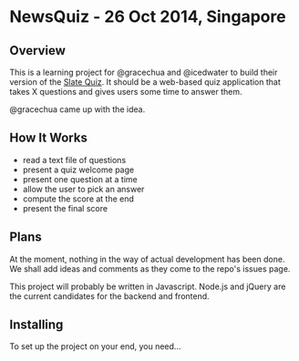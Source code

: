 # NewsQuiz - 26 Oct 2014, Singapore


## Overview

This is a learning project for @gracechua and @icedwater to build their version
of the [Slate Quiz][quiz]. It should be a web-based quiz application that takes
X questions and gives users some time to answer them.

@gracechua came up with the idea.

## How It Works

  * read a text file of questions
  * present a quiz welcome page
  * present one question at a time
  * allow the user to pick an answer
  * compute the score at the end
  * present the final score

## Plans

At the moment, nothing in the way of actual development has been done. We shall
add ideas and comments as they come to the repo's issues page.

This project will probably be written in Javascript. Node.js and jQuery are the
current candidates for the backend and frontend.

## Installing

To set up the project on your end, you need...

[quiz]: http://www.slate.com/articles/news_and_politics/the_slate_quiz.html
